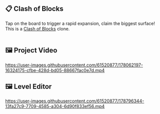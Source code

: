 ## 📋 Clash of Blocks
Tap on the board to trigger a rapid expansion, claim the biggest surface!
This is a [Clash of Blocks](https://apps.apple.com/us/app/clash-of-blocks/id1485268556) clone.
<br/><br/>


## 🖼 Project Video
https://user-images.githubusercontent.com/61520877/178062197-16324175-cfbe-428d-bd05-88667fac0e7d.mp4

## 🖼 Level Editor
https://user-images.githubusercontent.com/61520877/178796344-13fa27c9-7709-4585-a304-6d90f833ef56.mp4
